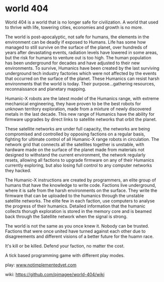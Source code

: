 # world 404

World 404 is a world that is no longer safe for civilization. A world that used to thrive with life, towering cities, economies and growth is no more.
    
The world is post-apocalyptic, not safe for humans, the elements in the environment can be deadly if exposed to Humans. Life has some how managed to still survive on the surface of the planet, over hundreds of years after devastating events, radiation levels have lowered in some areas, but the risk for humans to venture out is too high. The human population has been underground for decades and have adjusted to their new environments. To survive, Humanics have been created by the last surviving underground tech industry factories which were not affected by the events that occurred on the surface of the planet. These Humanics can resist harsh environments that the world is today. Their purpose...gathering resources, reconnaissance and planetary mapping.

Humanic-X robots are the latest model of the Humanics range, with extreme mechanical engineering, they have proven to be the best robots for unknown territory exploration, made from a mixture of newly discovered metals in the last decade. This new range of Humanics have the ability for firmware upgrades by direct links to satellite networks that orbit the planet.

These satellite networks are under full capacity, the networks are being compromised and controlled by opposing factions on a regular basis, fighting for ultimate control of all Humanic-X range robots in circulation. The network grid that connects all the satellites together is unstable, with hardware made on the surface of the planet made from materials not designed to withstand the current environment, the network regularly resets, allowing all factions to upgrade firmware on any of their Humanics currently exploring, but also losing full control to any computer networks they hacked.

The Humanic-X instructions are created by programmers, an elite group of humans that have the knowledge to write code. Factions live underground, where it is safe from the harsh environments on the surface. They write the firmware that can be uploaded to the humanics through the unstable satellite networks. The elite few in each faction, use computers to analyse the progress of their humanics. Detailed information that the humanic collects thorugh exploration is stored in the memory core and is beamed back through the Satellite network when the signal is strong.

The world is not the same as you once knew it. Nobody can be trusted. Factions that were once united have turned against each other due to disagreements and different visions of a better future for the huamn race.

It's kill or be killed. Defend your faction, no matter the cost. 


A tick based programming game with different play modes.

play:
www.notimplementedyet.com

wiki:
https://github.com/pjmagee/world-404/wiki
